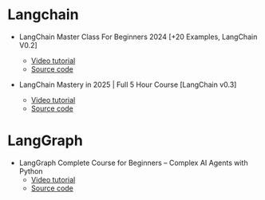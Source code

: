 # Langchain

- LangChain Master Class For Beginners 2024 [+20 Examples, LangChain V0.2]
  - [Video tutorial](https://www.youtube.com/watch?v=yF9kGESAi3M)
  - [Source code](https://github.com/bhancockio/langchain-crash-course/tree/main)

- LangChain Mastery in 2025 | Full 5 Hour Course [LangChain v0.3]
  - [Video tutorial](https://www.youtube.com/watch?v=Cyv-dgv80kE)
  - [Source code](https://github.com/aurelio-labs/langchain-course)

# LangGraph

- LangGraph Complete Course for Beginners – Complex AI Agents with Python
  - [Video tutorial](https://www.youtube.com/watch?v=jGg_1h0qzaM)
  - [Source code](https://github.com/iamvaibhavmehra/LangGraph-Course-freeCodeCamp)
